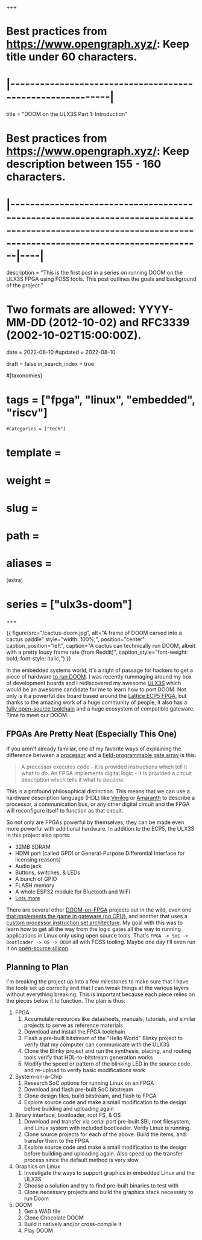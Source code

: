 +++
# Best practices from https://www.opengraph.xyz/: Keep title under 60 characters.
#        |----------------------------------------------------------|
title = "DOOM on the ULX3S Part 1: Introduction"

# Best practices from https://www.opengraph.xyz/: Keep description between 155 - 160 characters.
#              |---------------------------------------------------------------------------------------------------------------------------------------------------------|----|
description = "This is the first post in a series on running DOOM on the ULX3S FPGA using FOSS tools. This post outlines the goals and background of the project."

# Two formats are allowed: YYYY-MM-DD (2012-10-02) and RFC3339 (2002-10-02T15:00:00Z).
date = 2022-08-10
#updated = 2022-08-10

draft = false
in_search_index = true

#[taxonomies]
#    tags = ["fpga", "linux", "embedded", "riscv"]
	#categories = ["tech"]

# template = 
# weight = 
# slug = 
# path = 
# aliases = 
[extra]
#    series = ["ulx3s-doom"]
+++

{{ figure(src="/cactus-doom.jpg",
          alt="A frame of DOOM carved into a cactus paddle"
          style="width: 100%;",
          position="center"
          caption_position="left",
          caption="A cactus can technically run DOOM, albeit with a pretty lousy frame rate (from Reddit)",
          caption_style="font-weight: bold; font-style: italic;") }}

In the embedded systems world, it's a right of passage for hackers to get a piece of hardware [to run DOOM](https://www.reddit.com/r/itrunsdoom/). I was recently rummaging around my box of development boards and I rediscovered my awesome [ULX3S](https://radiona.org/ulx3s/) which would be an awesome candidate for me to learn how to port DOOM. Not only is it a powerful dev board based around the [Lattice ECP5 FPGA](https://www.latticesemi.com/en/Products/FPGAandCPLD/ECP5), but thanks to the amazing work of a huge community of people, it also has a [fully open-source toolchain](https://github.com/YosysHQ/oss-cad-suite-build) and a huge ecosystem of compatible gateware. Time to meet our DOOM.

<!-- more -->

## FPGAs Are Pretty Neat (Especially This One)

If you aren't already familiar, one of my favorite ways of explaining the difference between a [processor](https://en.wikipedia.org/wiki/Processor_(computing)) and a [field-programmable gate array](https://en.wikipedia.org/wiki/Field-programmable_gate_array) is this:

> A processor executes code - it is provided instructions which tell it what to _do_. An FPGA implements digital logic - it is provided a circuit description which tells it what to _become_.

This is a profound philosophical distinction. This means that we can use a hardware description language (HDL) like [Verilog](https://en.wikipedia.org/wiki/Verilog) or [Amaranth](https://amaranth-lang.org/docs/amaranth/latest/) to describe a processor, a communication bus, or any other digital circuit and the FPGA will reconfigure itself to function as that circuit.

So not only are FPGAs powerful by themselves, they can be made even more powerful with additional hardware. In addition to the ECP5, the ULX3S in this project also sports:
* 32MB SDRAM
* HDMI port (called GPDI or General-Purpose Differential Interface for licensing reasons)
* Audio jack
* Buttons, switches, & LEDs
* A bunch of GPIO
* FLASH memory
* A whole ESP32 module for Bluetooth and WiFi
* [Lots more](https://radiona.org/ulx3s/#features)

There are several other [DOOM-on-FPGA](https://www.youtube.com/watch?v=3ZBAZ5QoCAk) projects out in the wild, even one [that implements the game in gateware (no CPU)](https://twitter.com/sylefeb/status/1258808333265514497?s=20), and another that uses a [custom processor instruction set architecture](https://github.com/mbitsnbites/mc1-doom). My goal with this was to learn how to get all the way from the logic gates all the way to running applications in Linux only using open source tools. That's `FPGA -> SoC -> Bootloader -> OS -> DOOM` all with FOSS tooling. Maybe one day I'll even run it on [open-source silicon](https://skywater-pdk.readthedocs.io/en/main/).

## Planning to Plan

I'm breaking the project up into a few milestones to make sure that I have the tools set up correctly and that I can tweak things at the various layers without everything breaking. This is important because each piece relies on the pieces below it to function. The plan is thus:

1. FPGA
    1. Accumulate resources like datasheets, manuals, tutorials, and similar projects to serve as reference materials
    2. Download and install the FPGA toolchain
    3. Flash a pre-built bitstream of the "Hello World" Blinky project to verify that my computer can communicate with the ULX3S
    4. Clone the Blinky project and run the synthesis, placing, and routing tools verify that HDL-to-bitstream generation works
    5. Modify the speed or pattern of the blinking LED in the source code and re-upload to verify basic modifications work
2. System-on-a-Chip
	1. Research SoC options for running Linux on an FPGA
	2. Download and flash pre-built SoC bitstream
	3. Clone design files, build bitstream, and flash to FPGA
	4. Explore source code and make a small modification to the design before building and uploading again
3. Binary interface, bootloader, root FS, & OS
	1. Download and transfer via serial port pre-built SBI, root filesystem, and Linux system with included bootloader. Verify Linux is running.
	2. Clone source projects for each of the above. Build the items, and transfer them to the FPGA
	3. Explore source code and make a small modification to the design before building and uploading again. Also speed up the transfer process since the default method is very slow.
4. Graphics on Linux
	1. Investigate the ways to support graphics in embedded Linux and the ULX3S
	2. Choose a solution and try to find pre-built binaries to test with
	3. Clone necessary projects and build the graphics stack necessary to run Doom
6. DOOM
	1. Get a WAD file
	2. Clone Chocolate DOOM
	3. Build it natively and/or cross-compile it
	4. Play DOOM